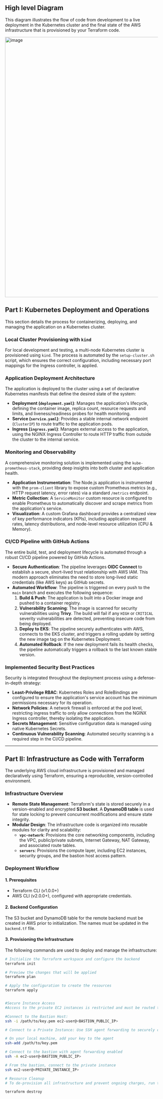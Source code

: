 ## High level Diagram 
This diagram illustrates the flow of code from development to a live deployment in the Kubernetes cluster and the final state of the AWS infrastructure that is provisioned by your Terraform code.

<img width="546" height="856" alt="image" src="https://github.com/user-attachments/assets/9eb17311-de53-41d0-969f-82ae630183a6" />

## Part I: Kubernetes Deployment and Operations

This section details the process for containerizing, deploying, and managing the application on a Kubernetes cluster.

### Local Cluster Provisioning with `kind`
For local development and testing, a multi-node Kubernetes cluster is provisioned using `kind`. The process is automated by the `setup-cluster.sh` script, which ensures the correct configuration, including necessary port mappings for the Ingress controller, is applied.

### Application Deployment Architecture
The application is deployed to the cluster using a set of declarative Kubernetes manifests that define the desired state of the system:

* **Deployment (`deployment.yaml`)**: Manages the application's lifecycle, defining the container image, replica count, resource requests and limits, and liveness/readiness probes for health monitoring.
* **Service (`service.yaml`)**: Provides a stable internal network endpoint (`ClusterIP`) to route traffic to the application pods.
* **Ingress (`ingress.yaml`)**: Manages external access to the application, using the NGINX Ingress Controller to route HTTP traffic from outside the cluster to the internal service.

### Monitoring and Observability
A comprehensive monitoring solution is implemented using the `kube-prometheus-stack`, providing deep insights into both cluster and application health.

* **Application Instrumentation**: The Node.js application is instrumented with the `prom-client` library to expose custom Prometheus metrics (e.g., HTTP request latency, error rates) via a standard `/metrics` endpoint.
* **Metric Collection**: A `ServiceMonitor` custom resource is configured to enable Prometheus to automatically discover and scrape metrics from the application's service.
* **Visualization**: A custom Grafana dashboard provides a centralized view of key performance indicators (KPIs), including application request rates, latency distributions, and node-level resource utilization (CPU & Memory).

### CI/CD Pipeline with GitHub Actions
The entire build, test, and deployment lifecycle is automated through a robust CI/CD pipeline powered by GitHub Actions.

* **Secure Authentication**: The pipeline leverages **OIDC Connect** to establish a secure, short-lived trust relationship with AWS IAM. This modern approach eliminates the need to store long-lived static credentials (like AWS keys) as GitHub secrets.
* **Automated Workflow**: The pipeline is triggered on every push to the `main` branch and executes the following sequence:
    1.  **Build & Push**: The application is built into a Docker image and pushed to a container registry.
    2.  **Vulnerability Scanning**: The image is scanned for security vulnerabilities using **Trivy**. The build will fail if any `HIGH` or `CRITICAL` severity vulnerabilities are detected, preventing insecure code from being deployed.
    3.  **Deploy to EKS**: The pipeline securely authenticates with AWS, connects to the EKS cluster, and triggers a rolling update by setting the new image tag on the Kubernetes Deployment.
    4.  **Automated Rollback**: If the new deployment fails its health checks, the pipeline automatically triggers a rollback to the last known stable version.

### Implemented Security Best Practices
Security is integrated throughout the deployment process using a defense-in-depth strategy:

* **Least-Privilege RBAC**: Kubernetes Roles and RoleBindings are configured to ensure the application's service account has the minimum permissions necessary for its operation.
* **Network Policies**: A network firewall is enforced at the pod level, restricting ingress traffic to only allow connections from the NGINX Ingress controller, thereby isolating the application.
* **Secrets Management**: Sensitive configuration data is managed using native Kubernetes Secrets.
* **Continuous Vulnerability Scanning**: Automated security scanning is a required step in the CI/CD pipeline.

---

## Part II: Infrastructure as Code with Terraform

The underlying AWS cloud infrastructure is provisioned and managed declaratively using Terraform, ensuring a reproducible, version-controlled environment.

### Infrastructure Overview
* **Remote State Management**: Terraform's state is stored securely in a version-enabled and encrypted **S3 bucket**. A **DynamoDB table** is used for state locking to prevent concurrent modifications and ensure state integrity.
* **Modular Design**: The infrastructure code is organized into reusable modules for clarity and scalability:
    * **`vpc-network`**: Provisions the core networking components, including the VPC, public/private subnets, Internet Gateway, NAT Gateway, and associated route tables.
    * **`servers`**: Provisions the compute layer, including EC2 instances, security groups, and the bastion host access pattern.

### Deployment Workflow

#### 1. Prerequisites
* Terraform CLI (v1.0.0+)
* AWS CLI (v2.0.0+), configured with appropriate credentials.

#### 2. Backend Configuration
The S3 bucket and DynamoDB table for the remote backend must be created in AWS prior to initialization. The names must be updated in the `backend.tf` file.

#### 3. Provisioning the Infrastructure
The following commands are used to deploy and manage the infrastructure:

```bash
# Initialize the Terraform workspace and configure the backend
terraform init

# Preview the changes that will be applied
terraform plan

# Apply the configuration to create the resources
terraform apply


#Secure Instance Access
#Access to the private EC2 instances is restricted and must be routed through the bastion host.

#Connect to the Bastion Host:
ssh -i /path/to/key.pem ec2-user@<BASTION_PUBLIC_IP>

# Connect to a Private Instance: Use SSH agent forwarding to securely connect from the bastion to the private instance without exposing private keys.

# On your local machine, add your key to the agent
ssh-add /path/to/key.pem

# Connect to the bastion with agent forwarding enabled
ssh -A ec2-user@<BASTION_PUBLIC_IP>

# From the bastion, connect to the private instance
ssh ec2-user@<PRIVATE_INSTANCE_IP>

# Resource Cleanup
# To de-provision all infrastructure and prevent ongoing charges, run the destroy command.

terraform destroy

